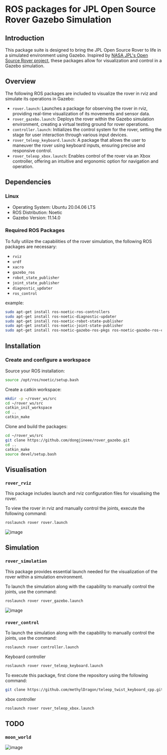 # ROS packages for JPL Open Source Rover Gazebo Simulation

## Introduction
This package suite is designed to bring the JPL Open Source Rover to life in a simulated environment using Gazebo. Inspired by [NASA JPL's Open Source Rover project](https://github.com/nasa-jpl/open-source-rover), these packages allow for visualization and control in a Gazebo simulation.

## Overview
The following ROS packages are included to visualize the rover in rviz and simulate its operations in Gazebo:

- `rover.launch`: Launches a package for observing the rover in rviz, providing real-time visualization of its movements and sensor data.
- `rover_gazebo.launch`: Deploys the rover within the Gazebo simulation environment, creating a virtual testing ground for rover operations.
- `controller.launch`: Initializes the control system for the rover, setting the stage for user interaction through various input devices.
- `rover_teleop_keyboard.launch`: A package that allows the user to maneuver the rover using keyboard inputs, ensuring precise and responsive control.
- `rover_teleop_xbox.launch`: Enables control of the rover via an Xbox controller, offering an intuitive and ergonomic option for navigation and operation.

## Dependencies

### Linux
- Operating System: Ubuntu 20.04.06 LTS
- ROS Distribution: Noetic
- Gazebo Version: 11.14.0

### Required ROS Packages
To fully utilize the capabilities of the rover simulation, the following ROS packages are necessary:

- `rviz`
- `urdf`
- `xacro`
- `gazebo_ros`
- `robot_state_publisher`
- `joint_state_publisher`
- `diagnostic_updater`
- `ros_control`

example:
```bash
sudo apt-get install ros-noetic-ros-controllers
sudo apt-get install ros-noetic-diagnostic-updater
sudo apt-get install ros-noetic-robot-state-publisher
sudo apt-get install ros-noetic-joint-state-publisher
sudo apt-get install ros-noetic-gazebo-ros-pkgs ros-noetic-gazebo-ros-control
```

## Installation

### Create and configure a workspace
Source your ROS installation:
```bash
source /opt/ros/noetic/setup.bash
```
Create a catkin workspace:
```bash
mkdir -p ~/rover_ws/src
cd ~/rover_ws/src
catkin_init_workspace
cd ..
catkin_make
```
Clone and build the packages:
```bash
cd ~/rover_ws/src
git clone https://github.com/dongjineee/rover_gazebo.git
cd ..
catkin_make
source devel/setup.bash
```
## Visualisation

### `rover_rviz`

This package includes launch and rviz configuration files for visualising the rover.

To view the rover in rviz and manually control the joints, execute the following command:

```bash
roslaunch rover rover.launch
```
![image](https://github.com/dongjineee/rover_gazebo/assets/150753899/f49548d0-8ecb-4b25-8ce6-bd643bb90b1a)

## Simulation

### `rover_simulation`

This package provides essential launch needed for the visualization of the rover within a simulation environment.

To launch the simulation along with the capability to manually control the joints, use the command:


```bash
roslaunch rover rover_gazebo.launch
```
![image](https://github.com/dongjineee/rover_gazebo/assets/150753899/481e0aaf-6336-45e5-b138-49ee7df5e509)

### `rover_control`

To launch the simulation along with the capability to manually control the joints, use the command:
```bash
roslaunch rover controller.launch
```
Keyboard controller
```bash
roslaunch rover rover_teleop_keyboard.launch
```
To execute this package, first clone the repository using the following command:

```bash
git clone https://github.com/methylDragon/teleop_twist_keyboard_cpp.git
```
xbox controller
```bash
roslaunch rover rover_teleop_xbox.launch
```
## TODO

### `moon_world`

![image](https://github.com/dongjineee/rover_gazebo/assets/150753899/38ff8368-40e7-4b10-9089-e7ec4b44a5f5)

